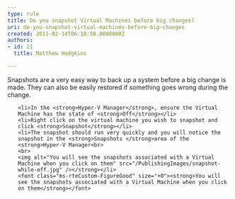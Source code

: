 ```yaml
---
type: rule
title: Do you snapshot Virtual Machines before big changes?
uri: do-you-snapshot-virtual-machines-before-big-changes
created: 2011-02-14T06:18:58.0000000Z
authors:
- id: 21
  title: Matthew Hodgkins

---
```




<span class='intro'> 
  <p>Snapshots are a very easy way to back up a system before a big change is made. They can also be easily restored if something goes wrong during the change.<br></p>
 </span>


  <ol>
    
    <li>In the <strong>Hyper-V Manager</strong>, ensure the Virtual Machine has the state of <strong>Off</strong></li>
    <li>Right click on the virtual machine you wish to snapshot and click <strong>Snapshot</strong></li>
    <li>The snapshot should run very quickly and you will notice the snapshot in the <strong>Snapshots </strong>area of the <strong>Hyper-V Manager<br>
    <br>
    <img alt="You will see the snapshots associated with a Virtual Machine when you click on them" src="/PublishingImages/snapshot-while-off.jpg" /></strong></li>
    <font class="ms-rteCustom-FigureGood" size="+0"><strong>You will see the snapshots associated with a Virtual Machine when you click on them</strong></font>
    
</ol>



